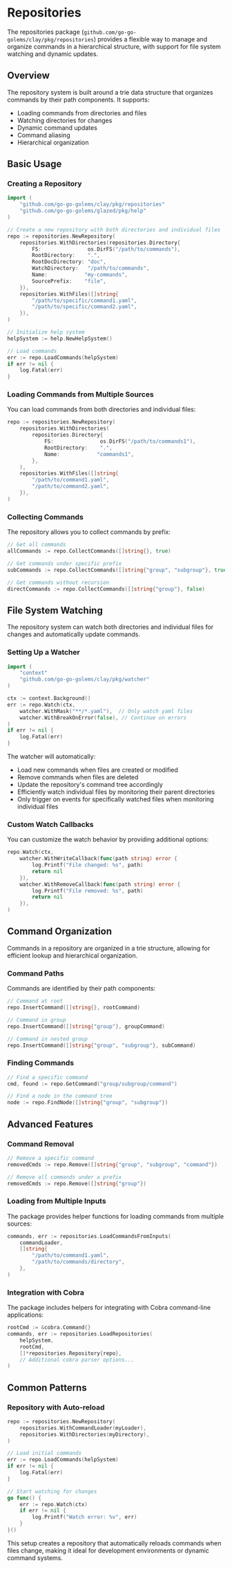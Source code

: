 # Repositories

The repositories package (`github.com/go-go-golems/clay/pkg/repositories`) provides a flexible way to manage and organize commands in a hierarchical structure, with support for file system watching and dynamic updates.

## Overview

The repository system is built around a trie data structure that organizes commands by their path components. It supports:

- Loading commands from directories and files
- Watching directories for changes
- Dynamic command updates
- Command aliasing
- Hierarchical organization

## Basic Usage

### Creating a Repository

```go
import (
    "github.com/go-go-golems/clay/pkg/repositories"
    "github.com/go-go-golems/glazed/pkg/help"
)

// Create a new repository with both directories and individual files
repo := repositories.NewRepository(
    repositories.WithDirectories(repositories.Directory{
        FS:               os.DirFS("/path/to/commands"),
        RootDirectory:    ".",
        RootDocDirectory: "doc",
        WatchDirectory:   "/path/to/commands",
        Name:            "my-commands",
        SourcePrefix:    "file",
    }),
    repositories.WithFiles([]string{
        "/path/to/specific/command1.yaml",
        "/path/to/specific/command2.yaml",
    }),
)

// Initialize help system
helpSystem := help.NewHelpSystem()

// Load commands
err := repo.LoadCommands(helpSystem)
if err != nil {
    log.Fatal(err)
}
```

### Loading Commands from Multiple Sources

You can load commands from both directories and individual files:

```go
repo := repositories.NewRepository(
    repositories.WithDirectories(
        repositories.Directory{
            FS:               os.DirFS("/path/to/commands1"),
            RootDirectory:    ".",
            Name:            "commands1",
        },
    ),
    repositories.WithFiles([]string{
        "/path/to/command1.yaml",
        "/path/to/command2.yaml",
    }),
)
```

### Collecting Commands

The repository allows you to collect commands by prefix:

```go
// Get all commands
allCommands := repo.CollectCommands([]string{}, true)

// Get commands under specific prefix
subCommands := repo.CollectCommands([]string{"group", "subgroup"}, true)

// Get commands without recursion
directCommands := repo.CollectCommands([]string{"group"}, false)
```

## File System Watching

The repository system can watch both directories and individual files for changes and automatically update commands.

### Setting Up a Watcher

```go
import (
    "context"
    "github.com/go-go-golems/clay/pkg/watcher"
)

ctx := context.Background()
err := repo.Watch(ctx, 
    watcher.WithMask("**/*.yaml"),  // Only watch yaml files
    watcher.WithBreakOnError(false), // Continue on errors
)
if err != nil {
    log.Fatal(err)
}
```

The watcher will automatically:
- Load new commands when files are created or modified
- Remove commands when files are deleted
- Update the repository's command tree accordingly
- Efficiently watch individual files by monitoring their parent directories
- Only trigger on events for specifically watched files when monitoring individual files

### Custom Watch Callbacks

You can customize the watch behavior by providing additional options:

```go
repo.Watch(ctx,
    watcher.WithWriteCallback(func(path string) error {
        log.Printf("File changed: %s", path)
        return nil
    }),
    watcher.WithRemoveCallback(func(path string) error {
        log.Printf("File removed: %s", path)
        return nil
    }),
)
```

## Command Organization

Commands in a repository are organized in a trie structure, allowing for efficient lookup and hierarchical organization.

### Command Paths

Commands are identified by their path components:

```go
// Command at root
repo.InsertCommand([]string{}, rootCommand)

// Command in group
repo.InsertCommand([]string{"group"}, groupCommand)

// Command in nested group
repo.InsertCommand([]string{"group", "subgroup"}, subCommand)
```

### Finding Commands

```go
// Find a specific command
cmd, found := repo.GetCommand("group/subgroup/command")

// Find a node in the command tree
node := repo.FindNode([]string{"group", "subgroup"})
```

## Advanced Features

### Command Removal

```go
// Remove a specific command
removedCmds := repo.Remove([]string{"group", "subgroup", "command"})

// Remove all commands under a prefix
removedCmds := repo.Remove([]string{"group"})
```

### Loading from Multiple Inputs

The package provides helper functions for loading commands from multiple sources:

```go
commands, err := repositories.LoadCommandsFromInputs(
    commandLoader,
    []string{
        "/path/to/command1.yaml",
        "/path/to/commands/directory",
    },
)
```

### Integration with Cobra

The package includes helpers for integrating with Cobra command-line applications:

```go
rootCmd := &cobra.Command{}
commands, err := repositories.LoadRepositories(
    helpSystem,
    rootCmd,
    []*repositories.Repository{repo},
    // Additional cobra parser options...
)
```

## Common Patterns

### Repository with Auto-reload

```go
repo := repositories.NewRepository(
    repositories.WithCommandLoader(myLoader),
    repositories.WithDirectories(myDirectory),
)

// Load initial commands
err := repo.LoadCommands(helpSystem)
if err != nil {
    log.Fatal(err)
}

// Start watching for changes
go func() {
    err := repo.Watch(ctx)
    if err != nil {
        log.Printf("Watch error: %v", err)
    }
}()
```

This setup creates a repository that automatically reloads commands when files change, making it ideal for development environments or dynamic command systems.

